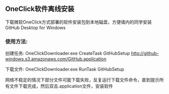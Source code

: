 OneClick软件离线安装
-------------------

下载微软OneClick方式部署的软件安装包到本地磁盘，方便墙内的同学安装GitHub Desktop for Windows

### 使用方法:

创建任务:
OneClickDownloader.exe CreateTask GitHubSetup http://github-windows.s3.amazonaws.com/GitHub.application

下载文件:
OneClickDownloader.exe RunTask GitHubSetup

网络不稳定的情况下部分文件可能下载失败，反复运行下载文件命令，直到提示所有文件下载完成，然后双击.application文件，安装软件

